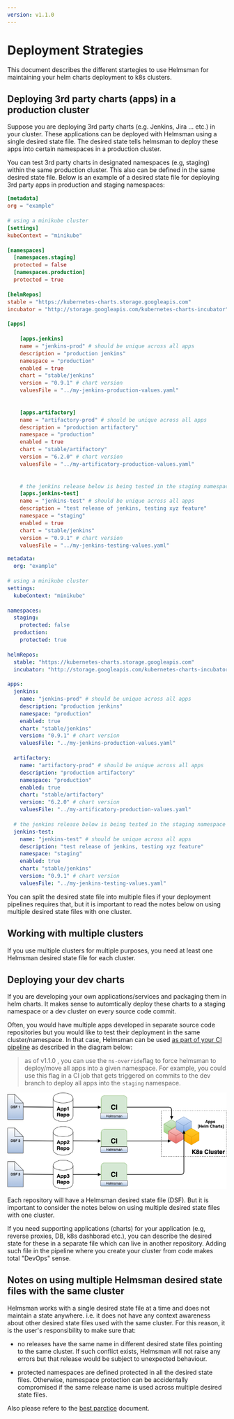 ```yaml
---
version: v1.1.0
---
```


# Deployment Strategies 

This document describes the different startegies to use Helmsman for maintaining your helm charts deployment to k8s clusters.

## Deploying 3rd party charts (apps) in a production cluster

Suppose you are deploying 3rd party charts (e.g. Jenkins, Jira ... etc.) in your cluster. These applications can be deployed with Helmsman using a single desired state file. The desired state tells helmsman to deploy these apps into certain namespaces in a production cluster.  

You can test 3rd party charts in designated namespaces (e.g, staging) within the same production cluster. This also can be defined in the same desired state file. Below is an example of a desired state file for deploying 3rd party apps in production and staging namespaces:  

```toml
[metadata]
org = "example"

# using a minikube cluster
[settings]
kubeContext = "minikube" 

[namespaces]
  [namespaces.staging]
  protected = false
  [namespaces.production]
  protected = true

[helmRepos]
stable = "https://kubernetes-charts.storage.googleapis.com"
incubator = "http://storage.googleapis.com/kubernetes-charts-incubator"

[apps]

    [apps.jenkins]
    name = "jenkins-prod" # should be unique across all apps
    description = "production jenkins"
    namespace = "production" 
    enabled = true 
    chart = "stable/jenkins" 
    version = "0.9.1" # chart version
    valuesFile = "../my-jenkins-production-values.yaml" 


    [apps.artifactory]
    name = "artifactory-prod" # should be unique across all apps
    description = "production artifactory"
    namespace = "production" 
    enabled = true 
    chart = "stable/artifactory" 
    version = "6.2.0" # chart version
    valuesFile = "../my-artificatory-production-values.yaml" 
   

    # the jenkins release below is being tested in the staging namespace
    [apps.jenkins-test]
    name = "jenkins-test" # should be unique across all apps
    description = "test release of jenkins, testing xyz feature"
    namespace = "staging" 
    enabled = true 
    chart = "stable/jenkins" 
    version = "0.9.1" # chart version
    valuesFile = "../my-jenkins-testing-values.yaml" 

```

```yaml
metadata:
  org: "example"

# using a minikube cluster
settings:
  kubeContext: "minikube"

namespaces:
  staging:
    protected: false
  production:
    protected: true

helmRepos:
  stable: "https://kubernetes-charts.storage.googleapis.com"
  incubator: "http://storage.googleapis.com/kubernetes-charts-incubator"

apps:
  jenkins:
    name: "jenkins-prod" # should be unique across all apps
    description: "production jenkins"
    namespace: "production"
    enabled: true
    chart: "stable/jenkins"
    version: "0.9.1" # chart version
    valuesFile: "../my-jenkins-production-values.yaml"

  artifactory:
    name: "artifactory-prod" # should be unique across all apps
    description: "production artifactory"
    namespace: "production"
    enabled: true
    chart: "stable/artifactory"
    version: "6.2.0" # chart version
    valuesFile: "../my-artificatory-production-values.yaml"

  # the jenkins release below is being tested in the staging namespace
  jenkins-test:
    name: "jenkins-test" # should be unique across all apps
    description: "test release of jenkins, testing xyz feature"
    namespace: "staging"
    enabled: true
    chart: "stable/jenkins"
    version: "0.9.1" # chart version
    valuesFile: "../my-jenkins-testing-values.yaml"

```

You can split the desired state file into multiple files if your deployment pipelines requires that, but it is important to read the notes below on using multiple desired state files with one cluster.

## Working with multiple clusters

If you use multiple clusters for multiple purposes, you need at least one Helmsman desired state file for each cluster. 


## Deploying your dev charts

If you are developing your own applications/services and packaging them in helm charts. It makes sense to automtically deploy these charts to a staging namespace or a dev cluster on every source code commit.

Often, you would have multiple apps developed in separate source code repositories but you would like to test their deployment in the same cluster/namespace. In that case, Helmsman can be used [as part of your CI pipeline](how_to/run_helmsman_in_ci.md) as described in the diagram below:

> as of v1.1.0 , you can use the `ns-override`flag to force helmsman to deploy/move all apps into a given namespace. For example, you could use this flag in a CI job that gets triggered on commits to the dev branch to deploy all apps into the `staging` namespace.  

![multi-DSF](images/multi-DSF.png)

Each repository will have a Helmsman desired state file (DSF). But it is important to consider the notes below on using multiple desired state files with one cluster. 

If you need supporting applications (charts) for your application (e.g, reverse proxies, DB, k8s dashborad etc.), you can describe the desired state for these in a separate file which can live in another repository. Adding such file in the pipeline where you create your cluster from code makes total "DevOps" sense. 

## Notes on using multiple Helmsman desired state files with the same cluster

Helmsman works with a single desired state file at a time and does not maintain a state anywhere. i.e. it does not have any context awareness about other desired state files used with the same cluster. For this reason, it is the user's responsibility to make sure that:

- no releases have the same name in different desired state files pointing to the same cluster. If such conflict exists, Helmsman will not raise any errors but that release would be subject to unexpected behaviour.

- protected namespaces are defined protected in all the desired state files. Otherwise, namespace protection can be accidentally compromised if the same release name is used across multiple desired state files.

Also please refere to the [best parctice](best_practice.md) document. 

